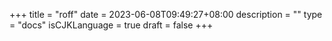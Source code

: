 +++
title = "roff"
date = 2023-06-08T09:49:27+08:00
description = ""
type = "docs"
isCJKLanguage = true
draft = false
+++